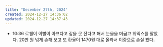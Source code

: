```yaml
---
title: "December 27th, 2024"
created: 2024-12-27 14:36:02
updated: 2024-12-27 14:37:43
---
```

  * 10:36 로쉘이 이빨이 아프다고 잠을 못 잔다고 해서 눈물을 머금고 위믹스를 팔았다. 20만 원 넘게 손해 보고 또 환율이 1470원 대로 올라서 이중으로 손실 봤다.
